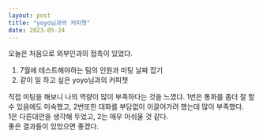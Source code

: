 ```yaml
---
layout: post
title: "yoyo님과의 커피챗"
date: 2023-05-24
---
```


오늘은 처음으로 외부인과의 접촉이 있었댜.
1. 7월에 테스트해야하는 팀의 인원과 미팅 날짜 잡기
2. 같이 일 하고 싶은 yoyo님과의 커피챗
   
직접 미팅을 해보니 나의 역량이 많이 부족하다는 것을 느꼈댜. 1번은 통화를 좀더 잘 할수 있음에도 미숙했고, 2번또한 대화를 부담없이 이끌어가려 했는데 많이 부족했다.   
1은 다른대안을 생각해 두었고, 2는 매우 아쉬울 것 같다.   
좋은 결과들이 있었으면 좋겠다.   
